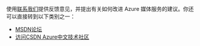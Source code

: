 使用[联系我们](/support/contact/)提供反馈意见，并提出有关如何改进 Azure 媒体服务的建议。你还可以直接转到以下类别之一：

- [MSDN论坛](https://social.msdn.microsoft.com/Forums/zh-CN/home?forum=windowsazurezhchs)
- [访问CSDN Azure中文技术社区](http://azure.csdn.net/)

<!---HONumber=Mooncake_1221_2015-->
